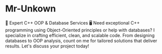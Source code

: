 # Mr-Unkown
🚀 Expert C++ OOP &amp; Database Services 🖥️  Need exceptional C++ programming using Object-Oriented principles or help with databases? I specialize in crafting efficient, clean, and scalable code. From designing databases to OOP analysis, count on me for tailored solutions that deliver results. Let's discuss your project today!
